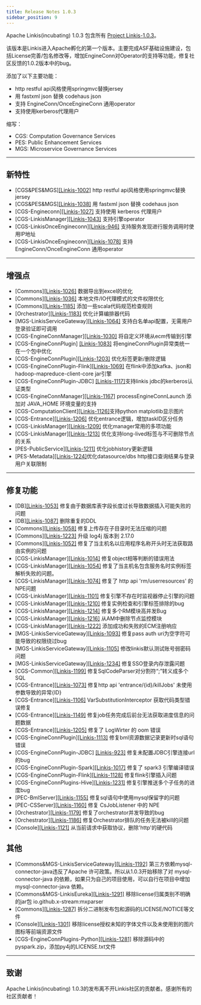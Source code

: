 ```yaml
---
title: Release Notes 1.0.3
sidebar_position: 9
--- 
```


Apache Linkis(incubating) 1.0.3 包含所有 [Project Linkis-1.0.3](https://github.com/apache/incubator-linkis/projects/13)。

该版本是Linkis进入Apache孵化的第一个版本。主要完成ASF基础设施建设，包括License完善/包名修改等，增加EngineConn对Operator的支持等功能，修复社区反馈的1.0.2版本中的bug。

添加了以下主要功能：
* http restful api风格使用springmvc替换jersey
* 用 fastxml json 替换 codehaus json
* 支持 EngineConn/OnceEngineConn 通用operator
* 支持使用kerberos代理用户

缩写：
- CGS: Computation Governance Services
- PES: Public Enhancement Services
- MGS: Microservice Governance Services
---

## 新特性

* \[CGS&PES&MGS][[Linkis-1002]](https://github.com/apache/incubator-linkis/pull/1002) http restful api风格使用springmvc替换jersey
* \[CGS&PES&MGS][[Linkis-1038]](https://github.com/apache/incubator-linkis/pull/1038) 用 fastxml json 替换 codehaus json
* \[CGS-Engineconn][[Linkis-1027]](https://github.com/apache/incubator-linkis/pull/1027) 支持使用 kerberos 代理用户
* \[CGS-LinkisManager][[Linkis-1043]](https://github.com/apache/incubator-linkis/pull/1043) 支持引擎operator
* \[CGS-LinkisOnceEngineconn][[Linkis-946]](https://github.com/apache/incubator-linkis/pull/946) 支持服务发现进行服务调用时使用IP地址
* \[CGS-LinkisOnceEngineconn][[Linkis-1078]](https://github.com/apache/incubator-linkis/pull/1078) 支持EngineConn/OnceEngineConn 通用operator


---

## 增强点
* \[Commons][[Linkis-1026]](https://github.com/apache/incubator-linkis/pull/1026) 数据导出到excel的优化
* \[Commons][[Linkis-1036]](https://github.com/apache/incubator-linkis/pull/1036) 本地文件/IO代理模式的文件权限优化
* \[Commons][[Linkis-1185]](https://github.com/apache/incubator-linkis/pull/1185) 添加一些scala代码规范检查规则
* \[Orchestrator][[Linkis-1183]](https://github.com/apache/incubator-linkis/pull/1183) 优化计算编排器代码
* \[MGS-LinkisServiceGateway][[Linkis-1064]](https://github.com/apache/incubator-linkis/pull/1064) 支持白名单api配置，无需用户登录验证即可调用
* \[CGS-EngineConnManager][[Linkis-1030]](https://github.com/apache/incubator-linkis/pull/1030) 将自定义环境从ecm传输到引擎
* \[CGS-EngineConnPlugin] [[Linkis-1083]](https://github.com/apache/incubator-linkis/pull/1083) 将engineConnPlugin异常类统一在一个包中优化
* \[CGS-EngineConnPlugin][[Linkis-1203]](https://github.com/apache/incubator-linkis/pull/1203) 优化标签更新/删除逻辑
* \[CGS-EngineConnPlugin-Flink][[Linkis-1069]](https://github.com/apache/incubator-linkis/pull/1069) 在flink中添加kafka、json和hadoop-mapreduce-client-core jar引擎
* \[CGS-EngineConnPlugin-JDBC] [[Linkis-1117]](https://github.com/apache/incubator-linkis/pull/1117)支持linkis jdbc的kerberos认证类型
* \[CGS-EngineConnManager][[Linkis-1167]](https://github.com/apache/incubator-linkis/pull/1167) processEngineConnLaunch 添加对 JAVA_HOME 环境变量的支持
* \[CGS-ComputationClient][[Linkis-1126]](https://github.com/apache/incubator-linkis/pull/1126)支持python matplotlib显示图片
* \[CGS-Entrance][[Linkis-1206]](https://github.com/apache/incubator-linkis/pull/1206) 优化entrance逻辑，增加taskID区分任务
* \[CGS-LinkisManager][[Linkis-1209]](https://github.com/apache/incubator-linkis/pull/1209) 优化manager常用的多项功能
* \[CGS-LinkisManager][[Linkis-1213]](https://github.com/apache/incubator-linkis/pull/1213) 优化支持long-lived标签与不可删除节点的关系
* \[PES-PublicService][[Linkis-1211]](https://github.com/apache/incubator-linkis/pull/1211) 优化jobhistory更新逻辑
* \[PES-Metadata][[Linkis-1224]](https://github.com/apache/incubator-linkis/pull/1224)优化datasource/dbs http接口查询结果与登录用户关联限制

---
## 修复功能
* \[DB][[Linkis-1053]](https://github.com/apache/incubator-linkis/pull/1053) 修复由于数据库表字段长度过长导致数据插入可能失败的问题
* \[DB][[Linkis-1087]](https://github.com/apache/incubator-linkis/pull/1087) 删除重复的DDL
* \[Commons][[Linkis-1058]](https://github.com/apache/incubator-linkis/pull/1058) 修复上传存在子目录时无法压缩的问题
* \[Commons][[Linkis-1223]](https://github.com/apache/incubator-linkis/pull/1223) 升级 log4j 版本到 2.17.0
* \[Commons][[Linkis-1052]](https://github.com/apache/incubator-linkis/pull/1052) 修复了当主机名以应用程序名称开头时无法获取路由实例的问题
* \[CGS-LinkisManager][[Linkis-1014]](https://github.com/apache/incubator-linkis/pull/1014) 修复object相等判断的错误用法
* \[CGS-LinkisManager][[Linkis-1054]](https://github.com/apache/incubator-linkis/pull/1054) 修复了当主机名包含服务名时实例标签解析失败的问题。
* \[CGS-LinkisManager][[Linkis-1074]](https://github.com/apache/incubator-linkis/pull/1074) 修复了 http api 'rm/userresources' 的 NPE问题
* \[CGS-LinkisManager][[Linkis-1101]](https://github.com/apache/incubator-linkis/pull/1101) 修复引擎不存在时监视器停止引擎的问题
* \[CGS-LinkisManager][[Linkis-1210]](https://github.com/apache/incubator-linkis/pull/1210) 修复实例检查和引擎标签排除的bug
* \[CGS-LinkisManager][[Linkis-1214]](https://github.com/apache/incubator-linkis/pull/1214) 修复多个RM模块高并发Bug
* \[CGS-LinkisManager][[Linkis-1216]](https://github.com/apache/incubator-linkis/pull/1216) 从AM中删除节点监控模块
* \[CGS-LinkisManager][[Linkis-1222]](https://github.com/apache/incubator-linkis/pull/1222) 添加成功和失败的ECM注册响应
* \[MGS-LinkisServiceGateway][[Linkis-1093]](https://github.com/apache/incubator-linkis/pull/1093) 修复pass auth uri为空字符可能导致的权限绕过bug
* \[MGS-LinkisServiceGateway][[Linkis-1105]](https://github.com/apache/incubator-linkis/pull/1105) 修改linkis默认测试账号弱密码问题
* \[MGS-LinkisServiceGateway][[Linkis-1234]](https://github.com/apache/incubator-linkis/pull/1234) 修复SSO登录内存泄露问题
* \[CGS-Common][[Linkis-1199]](https://github.com/apache/incubator-linkis/pull/1199) 修复SqlCodeParser对分割符“;”转义成多个SQL
* \[CGS-Entrance][[Linkis-1073]](https://github.com/apache/incubator-linkis/pull/1073) 修复http api 'entrance/{id}/killJobs' 未使用参数导致的异常{ID}
* \[CGS-Entrance][[Linkis-1106]](https://github.com/apache/incubator-linkis/pull/1106) VarSubstitutionInterceptor 获取代码类型错误修复
* \[CGS-Entrance][[Linkis-1149]](https://github.com/apache/incubator-linkis/pull/1149) 修复job任务完成后前台无法获取进度信息的问题数据
* \[CGS-Entrance][[Linkis-1205]](https://github.com/apache/incubator-linkis/pull/1205) 修复了 LogWirter 的 oom 错误
* \[CGS-EngineConnPlugin][[Linkis-1113]](https://github.com/apache/incubator-linkis/pull/1113) 修复bml资源数据记录更新时sql语句错误
* \[CGS-EngineConnPlugin-JDBC] [[Linkis-923]](https://github.com/apache/incubator-linkis/pull/923) 修复未配置JDBC引擎连接url的bug
* \[CGS-EngineConnPlugin-Spark][[Linkis-1017]](https://github.com/apache/incubator-linkis/pull/1017) 修复了 spark3 引擎编译错误
* \[CGS-EngineConnPlugin-Flink][[Linkis-1128]](https://github.com/apache/incubator-linkis/pull/1129) 修复flink引擎插入问题
* \[CGS-EngineConnPlugins-Hive][[Linkis-1231]](https://github.com/apache/incubator-linkis/pull/1231) 修复引擎推送多个子任务的进度bug
* \[PEC-BmlServer][[Linkis-1155]](https://github.com/apache/incubator-linkis/pull/1155) 修复sql语句中使用mysql保留字的问题
* \[PEC-CSServer][[Linkis-1160]](https://github.com/apache/incubator-linkis/pull/1160) 修复 CsJobListener 中的 NPE
* \[Orchestrator][[Linkis-1179]](https://github.com/apache/incubator-linkis/pull/1179) 修复了orchestrator并发导致的bug
* \[Orchestrator][[Linkis-1186]](https://github.com/apache/incubator-linkis/pull/1186) 修复Orchestrator排队的任务无法被kill的问题
* \[Console][[Linkis-1121]](https://github.com/apache/incubator-linkis/pull/1121) 从当前请求中获取协议，删除'http'的硬代码

## 其他
* \[Commons&MGS-LinkisServiceGateway][[Linkis-1192]](https://github.com/apache/incubator-linkis/pull/1092) 第三方依赖mysql-connector-java违反了Apache 许可政策。所以从1.0.3开始移除了对 mysql-connector-java 的依赖，如果只为自己的项目使用，可以自行在项目中增加 mysql-connector-java 依赖。
* \[Commons&MGS-LinkisEureka][[Linkis-1291]](https://github.com/apache/incubator-linkis/pull/1291) 移除license归属类别不明确的jar包 io.github.x-stream:mxparser 
* \[Commons][[Linkis-1287]](https://github.com/apache/incubator-linkis/pull/1287) 拆分二进制发布包和源码的LICENSE/NOTICE等文件
* \[Console][[Linkis-1301]](https://github.com/apache/incubator-linkis/pull/1301) 移除license授权未知的字体文件以及未使用到的图片图标等前端资源文件
* \[CGS-EngineConnPlugins-Python][[Linkis-1281]](https://github.com/apache/incubator-linkis/pull/1281) 移除源码中的pyspark.zip，添加py4j的LICENSE.txt文件

---------

## 致谢
Apache Linkis(incubating) 1.0.3的发布离不开Linkis社区的贡献者。感谢所有的社区贡献者！